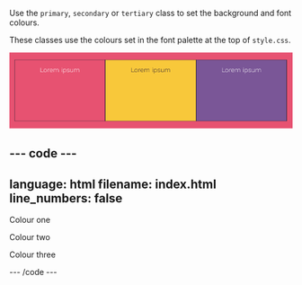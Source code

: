 
Use the `primary`, `secondary` or `tertiary` class to set the background and font colours. 

These classes use the colours set in the font palette at the top of `style.css`. 

![Three boxes each with different contrasting background and text colours.](images/colour-classes.png)

--- code ---
---
language: html
filename: index.html
line_numbers: false
---

<section class="wrap">
    <div class="primary">
        <p>Colour one</p>
    </div>
    <div class="secondary">
        <p>Colour two</p>
    </div>
    <div class="tertiary">
        <p>Colour three</p>
    </div>
</section>

--- /code ---
